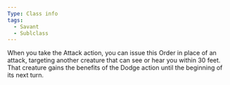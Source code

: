 ```yaml
---
Type: Class info
tags:
  - Savant
  - Sublclass
---
```

When you take the Attack action, you can issue this Order in place of an attack, targeting another creature that can see or hear you within 30 feet. That creature gains the benefits of the Dodge action until the beginning of its next turn.